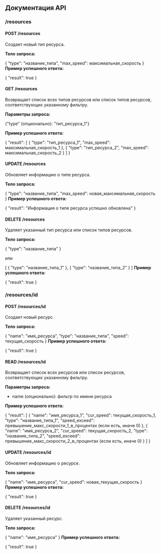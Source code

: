 ## Документация API 
  
###  /resources  
 
####  POST /resources  
 
Создает новый тип ресурса. 
 
**Тело запроса:**

{
  "type": "название_типа",
  "max_speed": максимальная_скорость
}
**Пример успешного ответа:**

{
  "result": true
}
####  GET /resources  
 
Возвращает список всех типов ресурсов или список типов ресурсов, соответствующих указанному фильтру. 
 
**Параметры запроса:** 

{"type"  (опционально): "тип_ресурса_1"}
 
**Пример успешного ответа:**

{
  "result": [
    {
      "type": "тип_ресурса_1",
      "max_speed": максимальная_скорость_1
    },
    {
      "type": "тип_ресурса_2",
      "max_speed": максимальная_скорость_2
    }
  ]
}
####  UPDATE /resources  
 
Обновляет информацию о типе ресурса. 
 
**Тело запроса:**

{
  "type": "название_типа",
  "max_speed": новая_максимальная_скорость
}
**Пример успешного ответа:**

{
  "result": "Информация о типе ресурса успешно обновлена"
}
####  DELETE /resources  
 
Удаляет указанный тип ресурса или список типов ресурсов. 
 
**Тело запроса:**

{
  "type": "название_типа"
}

или

[
  {
    "type": "название_типа_1"
  },
  {
    "type": "название_типа_2"
  }
]
**Пример успешного ответа:**

{
  "result": true
}
###  /resources/id  
 
####  POST /resources/id  
 
Создает новый ресурс. 
 
**Тело запроса:**

{
  "name": "имя_ресурса",
  "type": "название_типа",
  "speed": текущая_скорость
}
**Пример успешного ответа:**

{
  "result": true
}
####  READ /resources/id  
 
Возвращает список всех ресурсов или список ресурсов, соответствующих указанному фильтру. 
 
**Параметры запроса:** 
-  name  (опционально): фильтр по имени ресурса 
 
**Пример успешного ответа:**

{
  "result": [
    {
      "name": "имя_ресурса_1",
      "cur_speed": текущая_скорость_1,
      "type": "название_типа_1",
      "speed_exceed": превышение_макс_скорости_1_в_процентах (если есть, иначе 0)
    },
    {
      "name": "имя_ресурса_2",
      "cur_speed": текущая_скорость_2,
      "type": "название_типа_2",
      "speed_exceed": превышение_макс_скорости_2_в_процентах (если есть, иначе 0)
    }
  ]
}
####  UPDATE /resources/id  
 
Обновляет информацию о ресурсе. 
 
**Тело запроса:**

{
  "name": "имя_ресурса",
  "cur_speed": новая_текущая_скорость
}
**Пример успешного ответа:**

{
  "result": true
}
####  DELETE /resources/id  
 
Удаляет указанный ресурс. 
 
**Тело запроса:**

{
  "name": "имя_ресурса"
}
**Пример успешного ответа:**

{
  "result": true
}
